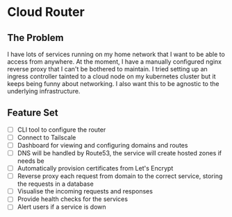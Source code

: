 # Cloud Router

## The Problem

I have lots of services running on my home network that I want to be able to access from anywhere. At the moment, I have a manually configured nginx reverse proxy that I can't be bothered to maintain. I tried setting up an ingress controller tainted to a cloud node on my kubernetes cluster but it keeps being funny about networking. I also want this to be agnostic to the underlying infrastructure.

## Feature Set

- [ ] CLI tool to configure the router
- [ ] Connect to Tailscale
- [ ] Dashboard for viewing and configuring domains and routes
- [ ] DNS will be handled by Route53, the service will create hosted zones if needs be
- [ ] Automatically provision certificates from Let's Encrypt
- [ ] Reverse proxy each request from domain to the correct service, storing the requests in a database
- [ ] Visualise the incoming requests and responses
- [ ] Provide health checks for the services
- [ ] Alert users if a service is down
